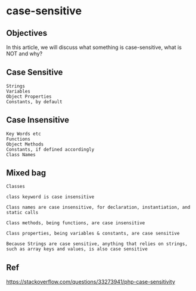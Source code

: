 # case-sensitive
## Objectives
In this article, we will discuss what something is case-sensitive, what is NOT and why?

## Case Sensitive
  
    Strings
    Variables
    Object Properties
    Constants, by default

## Case Insensitive
    
    Key Words etc
    Functions
    Object Methods
    Constants, if defined accordingly
    Class Names

## Mixed bag
    Classes
    
    class keyword is case insensitive
    
    Class names are case insensitive, for declaration, instantiation, and static calls
    
    Class methods, being functions, are case insensitive
    
    Class properties, being variables & constants, are case sensitive
    
    Because Strings are case sensitive, anything that relies on strings, such as array keys and values, is also case sensitive
    
## Ref
https://stackoverflow.com/questions/33273941/php-case-sensitivity
